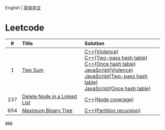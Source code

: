 English | [简体中文](./README.CN.md)

# Leetcode

**#**|**Title**|**Solution**
:-:|:--|:--
1 | [Two Sum](./1.%20Two%20Sum/README.md) | [C++(Violence)](./1.%20Two%20Sum/README.md#code-cpp-1)<br/>[C++(Two-pass hash table)](./1.%20Two%20Sum/README.md#code-cpp-2)<br/>[C++(Once hash table)](./1.%20Two%20Sum/README.md#code-cpp-3)<br/>[JavaScript(Violence)](./1.%20Two%20Sum/README.md#code-js-1)<br/>[JavaScript(Two-pass hash table)](./1.%20Two%20Sum/README.md#code-js-2)<br/>[JavaScript(Once hash table)](./1.%20Two%20Sum/README.md#code-js-3)
237 | <a href="./237.%20Delete%20Node%20in%20a%20Linked%20List/README.md" target="_blank">Delete Node in a Linked List</a> | <a href="./237.%20Delete%20Node%20in%20a%20Linked%20List/main-1.cpp" target="_blank">C++(Node coverage)</a>
654 | <a href="./654.%20Maximum%20Binary%20Tree/README.md" target="_blank">Maximum Binary Tree</a> | <a href="./654.%20Maximum%20Binary%20Tree/main-1.cpp" target="_blank">C++(Partition recursion)</a>

[aaa](aaa)